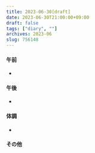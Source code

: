 ```yaml
---
title: 2023-06-30[draft]
date: 2023-06-30T21:00:00+09:00
draft: false
tags: ["diary", ""]
archives: 2023-06
slug: 756148
---
```

#### 午前
- 
#### 午後
- 
#### 体調
- 
#### その他